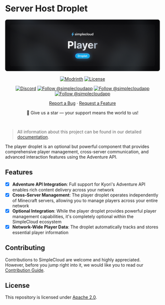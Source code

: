# Server Host Droplet

![Banner][banner]

<div align="center">

[![Modrinth][badge-modrinth]][modrinth]
[![License][badge-license]][license]
<br>

[![Discord][badge-discord]][social-discord]
[![Follow @simplecloudapp][badge-x]][social-x]
[![Follow @simplecloudapp][badge-bluesky]][social-bluesky]
[![Follow @simplecloudapp][badge-youtube]][social-youtube]
<br>

[Report a Bug][issue-bug-report]
·
[Request a Feature][issue-feature-request]
<br>

🌟 Give us a star — your support means the world to us!
</div>
<br>

> All information about this project can be found in our detailed [documentation][docs-thisproject].

The player droplet is an optional but powerful component that provides comprehensive player management, cross-server
communication, and advanced interaction features using the Adventure API.

## Features

- [x] **Adventure API Integration**: Full support for Kyori's Adventure API enables rich content delivery across your
  network
- [x] **Cross-Server Management**: The player droplet operates independently of Minecraft servers, allowing you to
  manage players across your entire network
- [x] **Optional Integration**: While the player droplet provides powerful player management capabilities, it's
  completely optional within the SimpleCloud ecosystem
- [x] **Network-Wide Player Data**: The droplet automatically tracks and stores essential player information

## Contributing

Contributions to SimpleCloud are welcome and highly appreciated. However, before you jump right into it, we would like
you to read our [Contribution Guide][docs-contribute].

## License

This repository is licensed under [Apache 2.0][license].


<!-- LINK GROUP -->

<!-- ✅ PLEASE EDIT -->

[banner]: https://github.com/simplecloudapp/branding/blob/main/readme/banner/droplet/player.png?raw=true

[issue-bug-report]: https://github.com/theSimpleCloud/player-droplet/issues/new?labels=bug&projects=template=01_BUG-REPORT.yml&title=%5BBUG%5D+%3Ctitle%3E

[issue-feature-request]: https://github.com/theSimpleCloud/player-droplet/discussions/new?category=ideas

[docs-thisproject]: https://docs.simplecloud.app/droplet/player

[docs-contribute]: https://docs.simplecloud.app/contribute

[modrinth]: https://modrinth.com/organization/simplecloud

<!-- ⛔ DON'T TOUCH -->

[license]: https://opensource.org/licenses/Apache-2.0

[snapshots]: https://repo.simplecloud.app/#/snapshots

[gnu-screen]: https://www.gnu.org/software/screen/

[social-x]: https://x.com/simplecloudapp

[social-bluesky]: https://bsky.app/profile/simplecloud.app

[social-youtube]: https://www.youtube.com/@thesimplecloud9075

[social-discord]: https://discord.simplecloud.app

[badge-modrinth]: https://img.shields.io/badge/modrinth-18181b.svg?style=flat-square&logo=modrinth

[badge-license]: https://img.shields.io/badge/apache%202.0-blue.svg?style=flat-square&label=license&labelColor=18181b&style=flat-square&color=e11d48

[badge-discord]: https://img.shields.io/badge/Community_Discord-d95652.svg?style=flat-square&logo=discord&color=27272a

[badge-x]: https://img.shields.io/badge/Follow_@simplecloudapp-d95652.svg?style=flat-square&logo=x&color=27272a

[badge-bluesky]: https://img.shields.io/badge/Follow_@simplecloud.app-d95652.svg?style=flat-square&logo=bluesky&color=27272a

[badge-youtube]: https://img.shields.io/badge/youtube-d95652.svg?style=flat-square&logo=youtube&color=27272a
